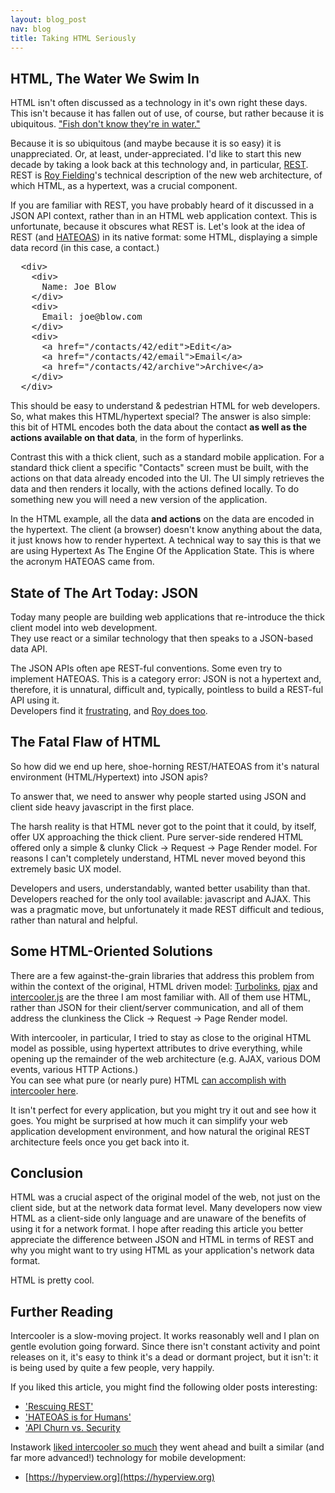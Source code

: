 ```yaml
---
layout: blog_post
nav: blog
title: Taking HTML Seriously
---
```


## HTML, The Water We Swim In

HTML isn't often discussed as a technology in it's own right these days.  This isn't because it has fallen out of use, of
course, but rather because it is ubiquitous.  ["Fish don't know they're in water."](https://sivers.org/fish)

Because it is so ubiquitous (and maybe because it is so easy) it is unappreciated.  Or, at least, under-appreciated.  I'd
like to start this new decade by taking a look back at this technology and, in particular, [REST](https://en.wikipedia.org/wiki/Representational_state_transfer).
REST is [Roy Fielding](https://en.wikipedia.org/wiki/Roy_Fielding)'s technical description of the new web architecture, of
which HTML, as a hypertext, was a crucial component.  

If you are familiar with REST, you have probably heard of it discussed in a JSON API context, rather than in an HTML web application 
context.  This is unfortunate, because it obscures what REST is.  Let's look at the idea of REST (and [HATEOAS](https://en.wikipedia.org/wiki/HATEOAS)) 
in its native format: some HTML, displaying a simple data record (in this case, a contact.)

<pre>
  &lt;div>
    &lt;div>
      Name: Joe Blow
    &lt;/div>
    &lt;div>
      Email: joe@blow.com
    &lt;/div>
    &lt;div>
      &lt;a href="/contacts/42/edit">Edit&lt;/a>
      &lt;a href="/contacts/42/email">Email&lt;/a>
      &lt;a href="/contacts/42/archive">Archive&lt;/a>
    &lt;/div>
  &lt;/div>
</pre>

This should be easy to understand &amp; pedestrian HTML for web developers.  So, what makes this HTML/hypertext
special?  The answer is also simple: this bit of HTML encodes both the data
about the contact **as well as the actions available on that data**, in the form of hyperlinks.

Contrast this with a thick client, such as a standard mobile application. For a standard thick client a specific "Contacts" screen 
must be built, with the actions on that data already encoded into the UI. The UI simply retrieves the data and then 
renders it locally, with the actions defined locally.  To do something new you will need a new version of the application.

In the HTML example, all the data **and actions** on the data are encoded in the hypertext.  The client (a browser) doesn't
know anything about the data, it just knows how to render hypertext.   A technical way to say this is that we are using 
 Hypertext As The Engine Of the Application State.  This is where the acronym HATEOAS came from.

## State of The Art Today: JSON

Today many people are building web applications that re-introduce the thick client model into web development.  
They use react or a similar technology that then speaks to a JSON-based data API.  

The JSON APIs often ape REST-ful conventions.  Some even try to implement HATEOAS. This is a category error: JSON is not 
a hypertext and, therefore, it is unnatural, difficult and, typically, pointless to build a REST-ful API using it.  
Developers find it [frustrating](https://www.jeffknupp.com/blog/2014/06/03/why-i-hate-hateoas/), and 
[Roy does too](https://roy.gbiv.com/untangled/2008/rest-apis-must-be-hypertext-driven).

## The Fatal Flaw of HTML

So how did we end up here, shoe-horning REST/HATEOAS from it's natural environment (HTML/Hypertext) into JSON apis?

To answer that, we need to answer why people started using JSON and client side heavy javascript in the first place.

The harsh reality is that HTML never got to the point that it could, by itself, offer UX approaching the 
thick client.   Pure server-side rendered HTML offered only a simple &amp; clunky 
Click &rarr; Request &rarr; Page Render model.  For reasons I can't completely understand, HTML never moved beyond 
this extremely basic UX model.

Developers and users, understandably, wanted better usability than that.  Developers reached for the only tool 
available: javascript and AJAX.  This was a pragmatic move, but unfortunately it made REST difficult and tedious, rather 
than natural and helpful.
 
 ## Some HTML-Oriented Solutions

There are a few against-the-grain libraries that address this problem from within the context of the original, HTML driven model: 
[Turbolinks](https://github.com/turbolinks/turbolinks), [pjax](https://github.com/defunkt/jquery-pjax) and 
[intercooler.js](http://intercoolerjs.org/) are the three I am most familiar with.  All of them use HTML, rather than JSON
for their client/server communication, and all of them address the clunkiness the Click &rarr; Request &rarr; Page Render model.

With intercooler, in particular, I tried to stay as close to the original HTML model as possible, using hypertext attributes to drive 
everything,  while opening up the remainder of the web architecture (e.g. AJAX, various DOM events, various HTTP Actions.)  
You can see what pure (or nearly pure) HTML [can accomplish with intercooler here](http://intercoolerjs.org/examples/index.html).

It isn't perfect for every application, but you might try it out and see how it goes.  You might be surprised at how
much it can simplify your web application development environment, and how natural the original REST architecture
feels once you get back into it.

## Conclusion

HTML was a crucial aspect of the original model of the web, not just on the client side, but at the network data
format level.  Many developers now view HTML as a client-side only language and are unaware of the benefits of using it 
for a network format.  I hope after reading this article you better appreciate the difference between JSON and HTML
in terms of REST and why you might want to try using HTML as your application's network data format.

HTML is pretty cool.

## Further Reading

Intercooler is a slow-moving project.  It works reasonably well and I plan on gentle evolution going forward.
Since there isn't constant activity and point releases on it, it's easy to think it's a dead or dormant project, but
it isn't: it is being used by quite a few people, very happily.  

If you liked this article, you might find the following older posts interesting:

* ['Rescuing REST'](http://intercoolerjs.org/2016/01/18/rescuing-rest.html)
* ['HATEOAS is for Humans'](http://intercoolerjs.org/2016/05/08/hatoeas-is-for-humans.html) 
* ['API Churn vs. Security](http://intercoolerjs.org/2016/02/17/api-churn-vs-security.html) 

Instawork [liked intercooler so much](https://engineering.instawork.com/iterating-with-simplicity-evolving-a-django-app-with-intercooler-js-8ed8e69d8a52)
they went ahead and built a similar (and far more advanced!) technology for mobile development:

* [https://hyperview.org](https://hyperview.org)